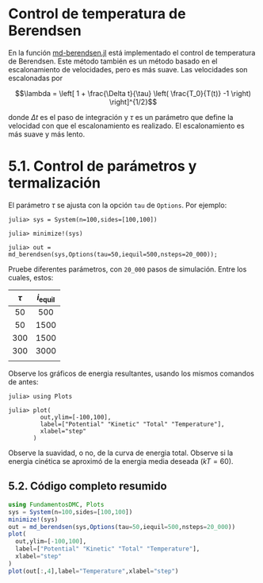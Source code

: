 
# Control de temperatura de Berendsen

En la función [md-berendsen.jl](https://github.com/m3g/FundamentosDMC.jl/blob/master/src/md-berendsen.jl) está implementado el control de temperatura
de Berendsen. Este método también es un método basado en el
escalonamiento de velocidades, pero es más suave. Las velocidades son
escalonadas por

$$\lambda = \left[  
1 + \frac{\Delta t}{\tau} \left(
\frac{T_0}{T(t)} -1
\right)
\right]^{1/2}$$

donde $\Delta t$ es el paso de integración y $\tau$ es un parámetro que
define la velocidad con que el escalonamiento es realizado. El
escalonamiento es más suave y más lento. 

# 5.1. Control de parámetros y termalización  

El parámetro $\tau$ se ajusta con la opción `tau` de `Options`. Por ejemplo:

```julia-repl
julia> sys = System(n=100,sides=[100,100])

julia> minimize!(sys)

julia> out = md_berendsen(sys,Options(tau=50,iequil=500,nsteps=20_000));
```

Pruebe diferentes parámetros, con `20_000` pasos de simulación. Entre los cuales, estos: 

| $\tau$ |  $i_{\mathrm{equil}}$ | 
|:------:|:---------------------:|
|   50   |  500 |
|   50   |  1500|
|  300   |  1500|
|  300   |  3000|
|        |      |

Observe los gráficos de energia resultantes, usando los mismos comandos de antes:
```julia-repl
julia> using Plots

julia> plot(
         out,ylim=[-100,100],
         label=["Potential" "Kinetic" "Total" "Temperature"],
         xlabel="step"
       )
```

Observe la suavidad, o no, de la curva de energia total. Observe si la
energia cinética se aproximó de la energia media deseada ($kT=60$).

## 5.2. Código completo resumido

```julia
using FundamentosDMC, Plots
sys = System(n=100,sides=[100,100])
minimize!(sys)
out = md_berendsen(sys,Options(tau=50,iequil=500,nsteps=20_000))
plot(
  out,ylim=[-100,100],
  label=["Potential" "Kinetic" "Total" "Temperature"],
  xlabel="step"
)
plot(out[:,4],label="Temperature",xlabel="step")
```

